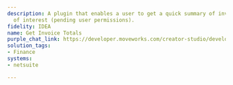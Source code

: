 ```yaml
---
description: A plugin that enables a user to get a quick summary of invoice totals
  of interest (pending user permissions).
fidelity: IDEA
name: Get Invoice Totals
purple_chat_link: https://developer.moveworks.com/creator-studio/developer-tools/purple-chat?purple_chat_v1=%7B%22messages%22%3A%5B%7B%22from%22%3A%22USER%22%2C%22text%22%3A%22What+are+the+invoice+totals+for+marketing+software+this+month%3F%22%7D%2C%7B%22from%22%3A%22ANNOTATION%22%2C%22text%22%3A%22Queries+accounting+software+for+monthly+marketing+software+invoice+breakdown.%22%7D%2C%7B%22from%22%3A%22BOT%22%2C%22text%22%3A%22The+total+invoice+amount+for+marketing+software+this+month+is+%3Cb%3E%2415%2C300%3C%2Fb%3E.+Here%27s+the+breakdown+by+software%3A%22%7D%2C%7B%22from%22%3A%22BOT%22%2C%22text%22%3A%22%3Cp%3EBreaking+down+the+invoices%3A%3Cbr%3E%3C%2Fp%3E%22%2C%22cards%22%3A%5B%7B%22title%22%3A%22Invoice+1%3A+HubSpot%22%2C%22text%22%3A%22%3Cb%3EDate%3A%3C%2Fb%3E+2023-04-05%3Cbr%3E%3Cb%3EAmount%3A%3C%2Fb%3E+%245%2C500%3Cbr%3E%3Cb%3ESoftware%3A%3C%2Fb%3E+HubSpot%22%7D%2C%7B%22title%22%3A%22Invoice+2%3A+Salesforce+Marketing+Cloud%22%2C%22text%22%3A%22%3Cb%3EDate%3A%3C%2Fb%3E+2023-04-12%3Cbr%3E%3Cb%3EAmount%3A%3C%2Fb%3E+%244%2C800%3Cbr%3E%3Cb%3ESoftware%3A%3C%2Fb%3E+Salesforce+Marketing+Cloud%22%7D%2C%7B%22title%22%3A%22Invoice+3%3A+Mailchimp%22%2C%22text%22%3A%22%3Cb%3EDate%3A%3C%2Fb%3E+2023-04-20%3Cbr%3E%3Cb%3EAmount%3A%3C%2Fb%3E+%245%2C000%3Cbr%3E%3Cb%3ESoftware%3A%3C%2Fb%3E+Mailchimp%22%7D%5D%7D%5D%2C%22settings%22%3A%7B%22colorStyle%22%3A%22LIGHT%22%2C%22startTime%22%3A%2211%3A43%2BAM%22%2C%22defaultPerson%22%3A%22GWEN%22%2C%22editable%22%3Atrue%2C%22botName%22%3A%22%22%2C%22botImageUrl%22%3A%22%22%7D%7D
solution_tags:
- Finance
systems:
- netsuite

---
```

